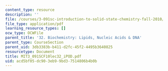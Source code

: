 ```yaml
---
content_type: resource
description: ''
file: /courses/3-091sc-introduction-to-solid-state-chemistry-fall-2010/acd5bf05dc903eb99bd37514806b4b0b_MIT3_091SCF10lec32_iPOD.pdf
file_type: application/pdf
learning_resource_types: []
ocw_type: OCWFile
parent_title: '32. Biochemistry: Lipids, Nucleic Acids & DNA'
parent_type: CourseSection
parent_uid: 3db3383b-b411-d2fc-45f2-4495b3640825
resourcetype: Document
title: MIT3_091SCF10lec32_iPOD.pdf
uid: acd5bf05-dc90-3eb9-9bd3-7514806b4b0b
---
```

